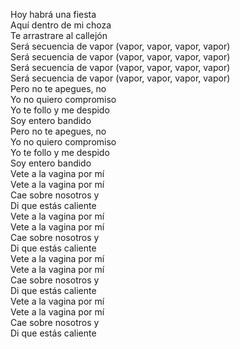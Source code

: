 <!-- Vete a la vagina por mí :: 2025-05-01 13:01:27 -->

Hoy habrá una fiesta  
Aquí dentro de mi choza  
Te arrastrare al callejón  
Será secuencia de vapor (vapor, vapor, vapor, vapor)  
Será secuencia de vapor (vapor, vapor, vapor, vapor)  
Será secuencia de vapor (vapor, vapor, vapor, vapor)  
Será secuencia de vapor (vapor, vapor, vapor, vapor)  
Pero no te apegues, no  
Yo no quiero compromiso  
Yo te follo y me despido  
Soy entero bandido  
Pero no te apegues, no  
Yo no quiero compromiso  
Yo te follo y me despido  
Soy entero bandido  
Vete a la vagina por mí  
Vete a la vagina por mí  
Cae sobre nosotros y  
Di que estás caliente  
Vete a la vagina por mí  
Vete a la vagina por mí  
Cae sobre nosotros y  
Di que estás caliente  
Vete a la vagina por mí  
Vete a la vagina por mí  
Cae sobre nosotros y  
Di que estás caliente  
Vete a la vagina por mí  
Vete a la vagina por mí  
Cae sobre nosotros y  
Di que estás caliente  
